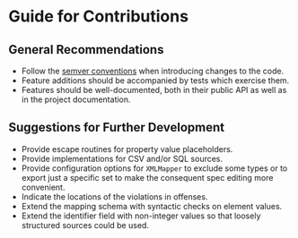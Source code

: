 # Guide for Contributions

## General Recommendations

 * Follow the [semver conventions](http://semver.org) when introducing changes to the code.
 * Feature additions should be accompanied by tests which exercise them.
 * Features should be well-documented, both in their public API as well as in the project documentation.

## Suggestions for Further Development

 * Provide escape routines for property value placeholders.
 * Provide implementations for CSV and/or SQL sources.
 * Provide configuration options for `XMLMapper` to exclude some types or to export just a specific set to make the consequent spec editing more convenient.
 * Indicate the locations of the violations in offenses.
 * Extend the mapping schema with syntactic checks on element values.
 * Extend the identifier field with non-integer values so that loosely structured sources could be used.